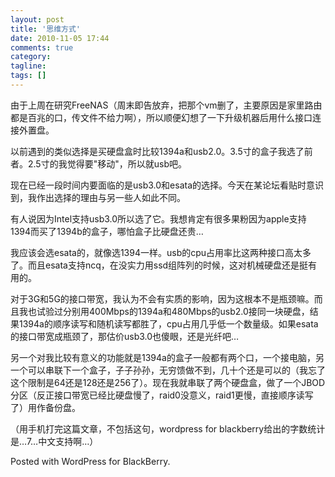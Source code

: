 ```yaml
---
layout: post
title: '思维方式'
date: 2010-11-05 17:44
comments: true
category:
tagline:
tags: []
---
```


由于上周在研究FreeNAS（周末即告放弃，把那个vm删了，主要原因是家里路由都是百兆的口，传文件不给力啊），所以顺便幻想了一下升级机器后用什么接口连接外置盘。

以前遇到的类似选择是买硬盘盒时比较1394a和usb2.0。3.5寸的盒子我选了前者。2.5寸的我觉得要"移动"，所以就usb吧。

现在已经一段时间内要面临的是usb3.0和esata的选择。今天在某论坛看贴时意识到，我作出选择的理由与另一些人如此不同。

有人说因为Intel支持usb3.0所以选了它。我想肯定有很多果粉因为apple支持1394而买了1394b的盒子，哪怕盒子比硬盘还贵…

我应该会选esata的，就像选1394一样。usb的cpu占用率比这两种接口高太多了。而且esata支持ncq，在没实力用ssd组阵列的时候，这对机械硬盘还是挺有用的。

对于3G和5G的接口带宽，我认为不会有实质的影响，因为这根本不是瓶颈嘛。而且我也试验过分别用400Mbps的1394a和480Mbps的usb2.0接同一块硬盘，结果1394a的顺序读写和随机读写都胜了，cpu占用几乎低一个数量级。如果esata的接口带宽成瓶颈了，那估价usb3.0也傻眼，还是光纤吧…

另一个对我比较有意义的功能就是1394a的盒子一般都有两个口，一个接电脑，另一个可以串联下一个盒子，子子孙孙，无穷馈做不到，几十个还是可以的（我忘了这个限制是64还是128还是256了）。现在我就串联了两个硬盘盒，做了一个JBOD分区（反正接口带宽已经比硬盘慢了，raid0没意义，raid1更慢，直接顺序读写了）用作备份盘。

（用手机打完这篇文章，不包括这句，wordpress for blackberry给出的字数统计是…7…中文支持啊…）

Posted with WordPress for BlackBerry.

